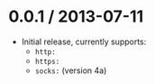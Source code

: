 0.0.1 / 2013-07-11
==================

 * Initial release, currently supports:
   * `http:`
   * `https:`
   * `socks:` (version 4a)
